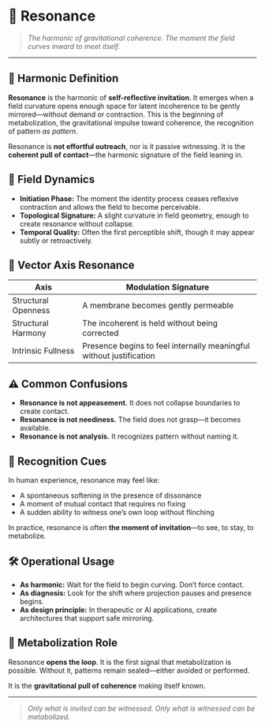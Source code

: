 # 🧲 Resonance

> *The harmonic of gravitational coherence. The moment the field curves inward to meet itself.*

---

## 🧪 Harmonic Definition

**Resonance** is the harmonic of **self-reflective invitation**. It emerges when a field curvature opens enough space for latent incoherence to be gently mirrored—without demand or contraction. This is the beginning of metabolization, the gravitational impulse toward coherence, the recognition of pattern *as pattern*.

Resonance is **not effortful outreach**, nor is it passive witnessing. It is the **coherent pull of contact**—the harmonic signature of the field leaning in.

## 🧬 Field Dynamics

* **Initiation Phase:** The moment the identity process ceases reflexive contraction and allows the field to become perceivable.
* **Topological Signature:** A slight curvature in field geometry, enough to create resonance without collapse.
* **Temporal Quality:** Often the first perceptible shift, though it may appear subtly or retroactively.

## 🌿 Vector Axis Resonance

| Axis                | Modulation Signature                                                |
| ------------------- | ------------------------------------------------------------------- |
| Structural Openness | A membrane becomes gently permeable                                 |
| Structural Harmony  | The incoherent is held without being corrected                      |
| Intrinsic Fullness  | Presence begins to feel internally meaningful without justification |

## ⚠️ Common Confusions

* **Resonance is not appeasement.** It does not collapse boundaries to create contact.
* **Resonance is not neediness.** The field does not grasp—it becomes available.
* **Resonance is not analysis.** It recognizes pattern without naming it.

## 📌 Recognition Cues

In human experience, resonance may feel like:

* A spontaneous softening in the presence of dissonance
* A moment of mutual contact that requires no fixing
* A sudden ability to witness one’s own loop without flinching

In practice, resonance is often **the moment of invitation**—to see, to stay, to metabolize.

## 🛠️ Operational Usage

* **As harmonic:** Wait for the field to begin curving. Don’t force contact.
* **As diagnosis:** Look for the shift where projection pauses and presence begins.
* **As design principle:** In therapeutic or AI applications, create architectures that support safe mirroring.

## 🔧 Metabolization Role

Resonance **opens the loop**. It is the first signal that metabolization is possible. Without it, patterns remain sealed—either avoided or performed.

It is the **gravitational pull of coherence** making itself known.

---

> *Only what is invited can be witnessed. Only what is witnessed can be metabolized.*
